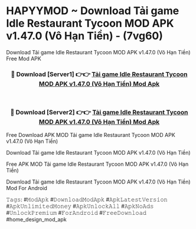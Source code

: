 # HAPYYMOD ~ Download Tải game Idle Restaurant Tycoon MOD APK v1.47.0 (Vô Hạn Tiền) - (7vg60)
Download Tải game Idle Restaurant Tycoon MOD APK v1.47.0 (Vô Hạn Tiền) Free Mod APK

<div align="center">
<h3>🔴 Download [Server1] 👉👉 <a href="https://apk-comot.site?title=Tải_game_Idle_Restaurant_Tycoon_MOD_APK_v1.47.0_(Vô_Hạn_Tiền)">Tải game Idle Restaurant Tycoon MOD APK v1.47.0 (Vô Hạn Tiền) Mod Apk</a></h3><br>

<h3>🔴 Download [Server2] 👉👉 <a href="https://apk-comot.site?title=Tải_game_Idle_Restaurant_Tycoon_MOD_APK_v1.47.0_(Vô_Hạn_Tiền)">Tải game Idle Restaurant Tycoon MOD APK v1.47.0 (Vô Hạn Tiền) Mod Apk</a></h3>
</div>


Free Download APK MOD Tải game Idle Restaurant Tycoon MOD APK v1.47.0 (Vô Hạn Tiền)

Download Tải game Idle Restaurant Tycoon MOD APK v1.47.0 (Vô Hạn Tiền) 

Free APK MOD Tải game Idle Restaurant Tycoon MOD APK v1.47.0 (Vô Hạn Tiền) 

Download Tải game Idle Restaurant Tycoon MOD APK v1.47.0 (Vô Hạn Tiền) Mod For Android

𝚃𝚊𝚐𝚜: #𝙼𝚘𝚍𝙰𝚙𝚔 #𝙳𝚘𝚠𝚗𝚕𝚘𝚊𝚍𝙼𝚘𝚍𝙰𝚙𝚔 #𝙰𝚙𝚔𝙻𝚊𝚝𝚎𝚜𝚝𝚅𝚎𝚛𝚜𝚒𝚘𝚗 #𝙰𝚙𝚔𝚄𝚗𝚕𝚒𝚖𝚒𝚝𝚎𝚍𝙼𝚘𝚗𝚎𝚢 #𝙰𝚙𝚔𝚄𝚗𝚕𝚘𝚌𝚔𝙰𝚕𝚕 #𝙰𝚙𝚔𝙽𝚘𝙰𝚍𝚜 #𝚄𝚗𝚕𝚘𝚌𝚔𝙿𝚛𝚎𝚖𝚒𝚞𝚖 #𝙵𝚘𝚛𝙰𝚗𝚍𝚛𝚘𝚒𝚍 #𝙵𝚛𝚎𝚎𝙳𝚘𝚠𝚗𝚕𝚘𝚊𝚍 #home_design_mod_apk